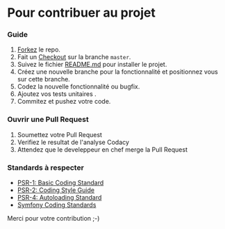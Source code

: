 Pour contribuer au projet
====

### Guide

1. [Forkez](https://help.github.com/articles/fork-a-repo/) le repo.
1. Fait un [Checkout](https://git-scm.com/docs/git-checkout) sur la branche `master`.
1. Suivez le fichier [README.md](https://github.com/zaynakaadan/TodoList/blob/master/README.md) pour installer le projet.
1. Créez une nouvelle branche pour la fonctionnalité et positionnez vous sur cette branche.
1. Codez la nouvelle fonctionnalité ou bugfix.
1. Ajoutez vos tests unitaires .
1. Commitez et pushez votre code.

### Ouvrir une Pull Request

1. Soumettez votre Pull Request
1. Verifiez le resultat de l'analyse Codacy
1. Attendez que le develeppeur en chef merge la Pull Request

### Standards à respecter

- [PSR-1: Basic Coding Standard](https://github.com/php-fig/fig-standards/blob/master/accepted/PSR-1-basic-coding-standard.md)
- [PSR-2: Coding Style Guide](https://github.com/php-fig/fig-standards/blob/master/accepted/PSR-2-coding-style-guide.md)
- [PSR-4: Autoloading Standard](https://github.com/php-fig/fig-standards/blob/master/accepted/PSR-4-autoloader.md)
- [Symfony Coding Standards](https://symfony.com/doc/current/contributing/code/standards.html)

 Merci pour votre contribution ;-)